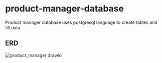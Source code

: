 # product-manager-database
Product manager database uses postgresql language to create tables and fill data.


## ERD




![product_manager drawio](https://github.com/dangngocquan/product-manager-database/assets/95365566/c1ccbe44-cc05-4fb0-bc12-1090ed61bc46)
